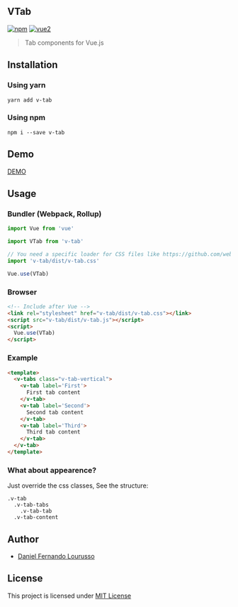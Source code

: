 VTab
---

[![npm](https://img.shields.io/npm/v/v-tab.svg)](https://www.npmjs.com/package/v-tab) [![vue2](https://img.shields.io/badge/vue-2.x-brightgreen.svg)](https://vuejs.org/)

> Tab components for Vue.js

Installation
------------

### Using yarn

`yarn add v-tab`

### Using npm

`npm i --save v-tab`

Demo
----

[DEMO](http://dflourusso.github.io/v-tab)

Usage
-----

### Bundler (Webpack, Rollup)

```js
import Vue from 'vue'

import VTab from 'v-tab'

// You need a specific loader for CSS files like https://github.com/webpack/css-loader
import 'v-tab/dist/v-tab.css'

Vue.use(VTab)
```

### Browser

```html
<!-- Include after Vue -->
<link rel="stylesheet" href="v-tab/dist/v-tab.css"></link>
<script src="v-tab/dist/v-tab.js"></script>
<script>
  Vue.use(VTab)
</script>
```

### Example

```html
<template>
  <v-tabs class="v-tab-vertical">
    <v-tab label='First'>
      First tab content
    </v-tab>  
    <v-tab label='Second'>
      Second tab content
    </v-tab>  
    <v-tab label='Third'>
      Third tab content
    </v-tab>  
  </v-tab>
</template>
```

### What about appearence?

Just override the css classes, See the structure:

```stylus
.v-tab
  .v-tab-tabs
    .v-tab-tab
  .v-tab-content
```

Author
-------

-	[Daniel Fernando Lourusso](http://dflourusso.com.br)

License
-------

This project is licensed under [MIT License](http://en.wikipedia.org/wiki/MIT_License)
